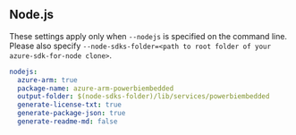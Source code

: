 ## Node.js

These settings apply only when `--nodejs` is specified on the command line.
Please also specify `--node-sdks-folder=<path to root folder of your azure-sdk-for-node clone>`.

``` yaml $(nodejs)
nodejs:
  azure-arm: true
  package-name: azure-arm-powerbiembedded
  output-folder: $(node-sdks-folder)/lib/services/powerbiembedded
  generate-license-txt: true
  generate-package-json: true
  generate-readme-md: false
```
